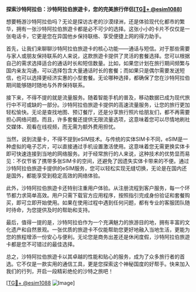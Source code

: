 **探索沙特阿拉伯：沙特阿拉伯旅遊卡，您的完美旅行伴侣[[TG💪+ @esim1088](https://t.me/s/esim1088)]**

想要畅游沙特阿拉伯吗？无论是探访古老的沙漠绿洲，还是体验现代化都市的繁华，拥有一张沙特阿拉伯旅遊卡都是必不可少的选择。这张小小的卡片不仅仅是一张电话卡，它更是您在异国他乡保持联络、享受便捷上网的得力助手。

首先，让我们来聊聊沙特阿拉伯旅遊卡的核心功能——通话与短信。对于那些需要与家人或朋友保持联系的人来说，这款旅遊卡提供了灵活的套餐选择。您可以根据自己的需求选择适合的通话时长和短信数量。比如，如果您计划在旅行期间频繁与国内亲友沟通，可以选择包含大量通话时长的套餐；而如果只是偶尔需要发送短信，也可以选择更经济实惠的小型套餐。无论哪种选择，都确保了您在沙特阿拉伯期间能够随时随地与外界保持联系。

接下来，不得不提的就是流量服务。随着智能手机的普及，移动数据已成为现代旅行中不可或缺的一部分。沙特阿拉伯旅遊卡提供的高速流量服务，让您的旅行更加轻松愉快。无论是查找地图、预订餐厅，还是分享旅行照片给朋友们，都不再需要担心网络问题。而且，许多套餐还提供无限流量选项，这意味着您可以尽情地刷社交媒体、观看在线视频，而无需为额外费用担忧。

当然，说到流量卡，不得不提到eSIM技术。与传统的实体SIM卡不同，eSIM是一种虚拟的电子芯片，可以直接通过手机设置激活使用。这意味着您无需更换实体卡即可快速连接到当地的网络服务。对于经常旅行的人来说，这种技术的优势显而易见：不仅节省了携带多张SIM卡的空间，还避免了因遗失实体卡带来的不便。通过沙特阿拉伯旅遊卡提供的eSIM服务，您可以轻松实现无缝切换，无论是在国内还是国外，都能享受到稳定高效的网络体验。

此外，沙特阿拉伯旅遊卡还特别注重用户体验。从注册流程到客户服务，每一个环节都力求简单高效。用户只需下载官方应用程序，按照指引完成身份验证和套餐购买，即可立即开始使用。如果在使用过程中遇到任何问题，都有专业的客服团队随时待命，为您提供及时的帮助和支持。

最后，值得一提的是，沙特阿拉伯作为一个充满魅力的旅游目的地，拥有丰富的文化遗产和自然景观。一张优质的旅遊卡不仅能帮助您更好地融入当地生活，更能为您的旅程增添一份安心与便利。无论您是商务出差还是休闲度假，沙特阿拉伯旅遊卡都是您不可错过的最佳选择。

总之，沙特阿拉伯旅遊卡以其卓越的性能和贴心的服务，成为了众多旅行者的首选。它不仅是一款实用的通信工具，更是您探索这个神秘国度的好帮手。快来加入我们的行列，开启一段精彩绝伦的沙特之旅吧！

[[TG💪+ @esim1088](https://t.me/s/esim1088) ![Image](https://i.postimg.cc/4NQfJmqS/Snipaste-2025-05-13-00-14-12.png)]